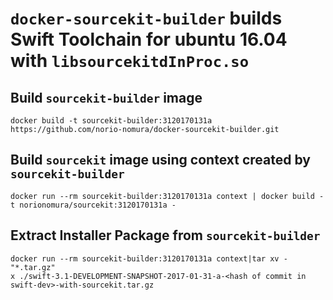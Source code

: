 # `docker-sourcekit-builder` builds Swift Toolchain for ubuntu 16.04 with `libsourcekitdInProc.so`

## Build `sourcekit-builder` image
```console
docker build -t sourcekit-builder:3120170131a https://github.com/norio-nomura/docker-sourcekit-builder.git
```

## Build `sourcekit` image using context created by `sourcekit-builder`
```console
docker run --rm sourcekit-builder:3120170131a context | docker build -t norionomura/sourcekit:3120170131a -
```

## Extract Installer Package from `sourcekit-builder`
```console
docker run --rm sourcekit-builder:3120170131a context|tar xv - "*.tar.gz"
x ./swift-3.1-DEVELOPMENT-SNAPSHOT-2017-01-31-a-<hash of commit in swift-dev>-with-sourcekit.tar.gz
```

